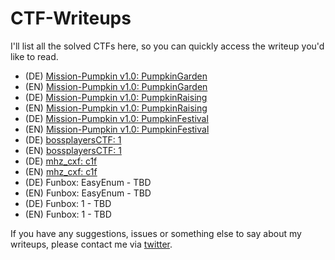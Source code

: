 # CTF-Writeups

I'll list all the solved CTFs here, so you can quickly access the writeup you'd like to read.


- (DE) [Mission-Pumpkin v1.0: PumpkinGarden](https://github.com/shendayan/CTF-Writeups/blob/gh-pages/%5BDE%5DPumpkinGarden.md)
- (EN) [Mission-Pumpkin v1.0: PumpkinGarden](https://github.com/shendayan/CTF-Writeups/blob/gh-pages/[EN]PumpkinGarden.md)
- (DE) [Mission-Pumpkin v1.0: PumpkinRaising](https://github.com/shendayan/CTF-Writeups/blob/gh-pages/%5BDE%5DPumpkinRaising.md)
- (EN) [Mission-Pumpkin v1.0: PumpkinRaising](https://github.com/shendayan/CTF-Writeups/blob/gh-pages/%5BEN%5DPumpkinRaising.md)
- (DE) [Mission-Pumpkin v1.0: PumpkinFestival](https://github.com/shendayan/CTF-Writeups/blob/gh-pages/%5BDE%5DPumpkinFestival.md)
- (EN) [Mission-Pumpkin v1.0: PumpkinFestival](https://github.com/shendayan/CTF-Writeups/blob/gh-pages/%5BEN%5DPumpkinFestival.md)
- (DE) [bossplayersCTF: 1](https://github.com/shendayan/CTF-Writeups/blob/gh-pages/%5BDE%5DBossplayersCTF.md)
- (EN) [bossplayersCTF: 1](https://github.com/shendayan/CTF-Writeups/blob/gh-pages/%5BEN%5DBossplayersCTF.md)
- (DE) [mhz_cxf: c1f](https://github.com/shendayan/CTF-Writeups/blob/gh-pages/%5BDE%5Dmhz_cxf-c1f.md)
- (EN) [mhz_cxf: c1f](https://github.com/shendayan/CTF-Writeups/blob/gh-pages/%5BEN%5Dmhz_cxf-c1f.md)
- (DE) Funbox: EasyEnum - TBD
- (EN) Funbox: EasyEnum - TBD
- (DE) Funbox: 1 - TBD
- (EN) Funbox: 1 - TBD


If you have any suggestions, issues or something else to say about my writeups, please contact me via [twitter](https://twitter.com/_the_someone).
